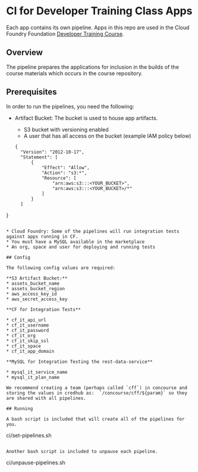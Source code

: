 # CI for Developer Training Class Apps

Each app contains its own pipeline.  Apps in this repo are used in the Cloud Foundry Foundation [Developer Training Course](https://www.cloudfoundry.org/trainings/cloud-foundry-developers-2/).

## Overview

The pipeline prepares the applications for inclusion in the builds of the course materials which occurs in the course repository.

## Prerequisites

In order to run the pipelines, you need the following:

* Artifact Bucket: The bucket is used to house app artifacts.
  * S3 bucket with versioning enabled
  * A user that has all access on the bucket (example IAM policy below)

  ```
  {
    "Version": "2012-10-17",
    "Statement": [
        {
            "Effect": "Allow",
            "Action": "s3:*",
            "Resource": [
                "arn:aws:s3:::<YOUR_BUCKET>",
                "arn:aws:s3:::<YOUR_BUCKET>/*"
            ]
        }
    ]
}
  ```

* Cloud Foundry: Some of the pipelines will run integration tests against apps running in CF.
  * You must have a MySQL available in the marketplace
  * An org, space and user for deploying and running tests

## Config

The following config values are required:

**S3 Artifact Bucket:**
  * assets_bucket_name
  * assets_bucket_region
  * aws_access_key_id
  * aws_secret_access_key

**CF for Integration Tests**

  * cf_it_api_url
  * cf_it_username
  * cf_it_password
  * cf_it_org
  * cf_it_skip_ssl
  * cf_it_space
  * cf_it_app_domain

**MySQL for Integration Testing the rest-data-service**

  * mysql_it_service_name
  * mysql_it_plan_name

We recommend creating a team (perhaps called `cff`) in concourse and storing the values in credhub as:  `/concourse/cff/${param}` so they are shared with all pipelines.

## Running

A bash script is included that will create all of the pipelines for you.  

```
ci/set-pipelines.sh <concourse-target>
```

Another bash script is included to unpause each pipeline.

```
ci/unpause-pipelines.sh <concourse-target>
```
